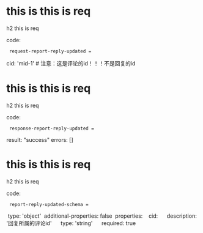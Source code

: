 # this is this is req

h2 this is req

code:

     request-report-reply-updated =
  cid: 'mid-1' # 注意：这是评论的id！！！不是回复的id


# this is this is req

h2 this is req

code:

     response-report-reply-updated =
  result: "success"
  errors: []


# this is this is req

h2 this is req

code:

     report-reply-updated-schema =
 type: 'object'
 additional-properties: false
 properties:
   cid:
     description: '回复所属的评论id'
     type: 'string'
     required: true


